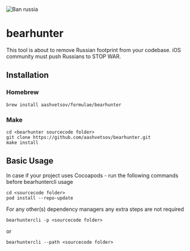 ![Ban russia](https://user-images.githubusercontent.com/3737076/157340096-9527a333-faab-47c0-9714-adb6725fb4b3.png)

# bearhunter

This tool is about to remove Russian footprint from your codebase. iOS community must push Russians to STOP WAR.

## Installation

### Homebrew
```shell
brew install aashvetsov/formulae/bearhunter
```

### Make

```shell
cd <bearhunter sourcecode folder>
git clone https://github.com/aashvetsov/bearhunter.git
make install
```

## Basic Usage

In case if your project uses Cocoapods - run the following commands before bearhuntercli usage

```shell
cd <sourcecode folder>
pod install --repo-update
```

For any other(s) dependency managers any extra steps are not required

```shell
bearhuntercli -p <sourcecode folder>
```
or
```shell
bearhuntercli --path <sourcecode folder>
```
